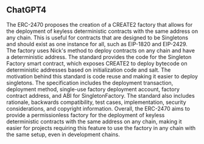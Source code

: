 ## ChatGPT4

The ERC-2470 proposes the creation of a CREATE2 factory that allows for the deployment of keyless deterministic contracts with the same address on any chain. This is useful for contracts that are designed to be Singletons and should exist as one instance for all, such as EIP-1820 and EIP-2429. The factory uses Nick's method to deploy contracts on any chain and have a deterministic address. The standard provides the code for the Singleton Factory smart contract, which exposes CREATE2 to deploy bytecode on deterministic addresses based on initialization code and salt. The motivation behind this standard is code reuse and making it easier to deploy singletons. The specification includes the deployment transaction, deployment method, single-use factory deployment account, factory contract address, and ABI for SingletonFactory. The standard also includes rationale, backwards compatibility, test cases, implementation, security considerations, and copyright information. Overall, the ERC-2470 aims to provide a permissionless factory for the deployment of keyless deterministic contracts with the same address on any chain, making it easier for projects requiring this feature to use the factory in any chain with the same setup, even in development chains.

